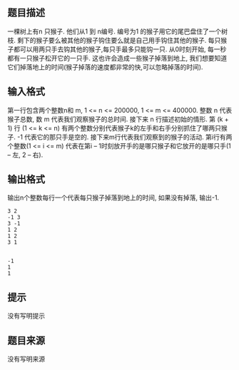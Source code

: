 


## 题目描述
一棵树上有n 只猴子. 他们从1 到 n编号. 编号为1 的猴子用它的尾巴盘住了一个树枝. 剩下的猴子要么被其他的猴子钩住要么就是自己用手钩住其他的猴子. 每只猴子都可以用两只手去钩其他的猴子,每只手最多只能钩一只. 从0时刻开始, 每一秒都有一只猴子松开它的一只手. 这也许会造成一些猴子掉落到地上, 我们想要知道它们掉落地上的时间(猴子掉落的速度都非常的快,可以忽略掉落的时间).
## 输入格式
第一行包含两个整数n和 m, 1 <= n <= 200000, 1 <= m <= 400000. 整数 n 代表猴子总数, 数 m 代表我们观察猴子的总时间. 接下来 n 行描述初始的情形. 第 (k + 1) 行 (1 <= k <= n) 有两个整数分别代表猴子k的左手和右手分别抓住了哪两只猴子. -1 代表它的那只手是空的. 接下来m行代表我们观察到的猴子的活动. 第i行有两个整数(1 <= i <= m) 代表在第i – 1时刻放开手的是哪只猴子和它放开的是哪只手(1 – 左, 2 – 右). 
## 输出格式
输出n个整数每行一个代表每只猴子掉落到地上的时间, 如果没有掉落, 输出-1. 

```input1
3 2
-1 3
3 -1
1 2
1 2
3 1

```
```output1

-1
1
1
```

## 提示
没有写明提示
## 题目来源
没有写明来源


